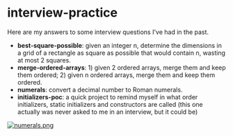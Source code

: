 # interview-practice
Here are my answers to some interview questions I've had in the past.

- **best-square-possible**: given an integer n, determine the dimensions in a grid of a rectangle as square as possible that would contain n, wasting at most 2 squares.
- **merge-ordered-arrays**: 1) given 2 ordered arrays, merge them and keep them ordered; 2) given n ordered arrays, merge them and keep them ordered.
- **numerals**: convert a decimal number to Roman numerals.
- **initializers-poc**: a quick project to remind myself in what order initializers, static initializers and constructors are called (this one actually was never asked to me in an interview, but it could be)

[![numerals.png](https://i.postimg.cc/NMH9JH8S/numerals.png)](https://postimg.cc/njnhMMPG)
